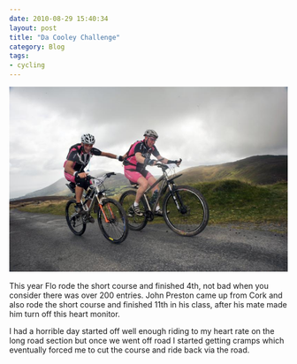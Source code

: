 ```yaml
---
date: 2010-08-29 15:40:34
layout: post
title: "Da Cooley Challenge"
category: Blog
tags:
- cycling
---
```


<img src="/images/2010/da-cooley-thriller.jpg">

This year Flo rode the short course and finished 4th, not bad when you consider there was over 200 entries. John Preston came up from Cork and also rode the short course and finished 11th in his class, after his mate made him turn off this heart monitor.

I had a horrible day started off well enough riding to my heart rate on the long road section but once we went off road I started getting cramps which eventually forced me to cut the course and ride back via the road.
